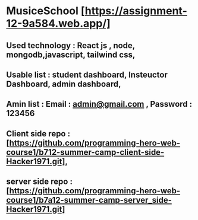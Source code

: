 # MusiceSchool [https://assignment-12-9a584.web.app/]
## Used technology : React js , node, mongodb,javascript, tailwind css,

## Usable list : student dashboard, Insteuctor Dashboard, admin dashboard,

## Amin list : Email : admin@gmail.com ,  Password : 123456

## Client side repo : [https://github.com/programming-hero-web-course1/b712-summer-camp-client-side-Hacker1971.git],

## server side repo : [https://github.com/programming-hero-web-course1/b7a12-summer-camp-server_side-Hacker1971.git]

